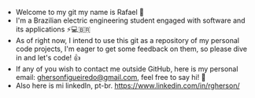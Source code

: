 - Welcome to my git my name is Rafael  🖖
- I'm a Brazilian electric engineering student engaged with software and its applications ⚡💻🇧🇷
- As of right now, I intend to use this git as a repository of my personal code projects, I'm eager to get some feedback on them, so please dive in and let's code! 👍 
- If any of you wish to contact me outside GitHub, here is my personal email: ghersonfigueiredo@gmail.com, feel free to say hi! 📧
- Also here is mi linkedIn, pt-br. https://www.linkedin.com/in/rgherson/

<!---
rgherson/rgherson is a ✨ special ✨ repository because its `README.md` (this file) appears on your GitHub profile.
You can click the Preview link to take a look at your changes.
--->
